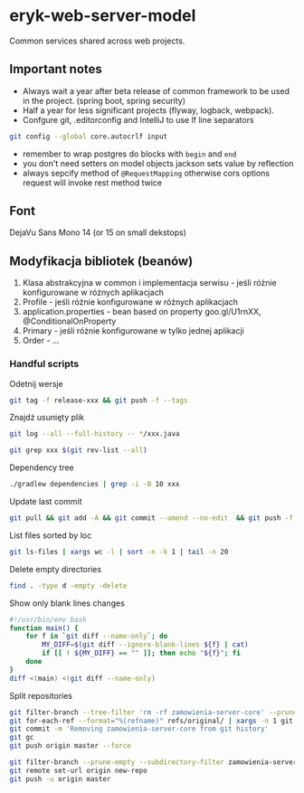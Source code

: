 # eryk-web-server-model
Common services shared across web projects.

## Important notes

- Always wait a year after beta release of common framework to be used in the project. (spring boot, spring security)
- Half a year for less significant projects (flyway, logback, webpack).
- Confgure git, .editorconfig and IntelliJ to use lf line separators
````bash
git config --global core.autocrlf input
````
- remember to wrap postgres do blocks with `begin` and `end`
- you don't need setters on model objects jackson sets value by reflection
- always sepcify method of `@RequestMapping` otherwise cors options request will invoke rest method twice

## Font
DejaVu Sans Mono 14 (or 15 on small dekstops)

## Modyfikacja bibliotek (beanów)
1. Klasa abstrakcyjna w common i implementacja serwisu - jeśli różnie konfigurowane w różnych aplikacjach
1. Profile - jeśli różnie konfigurowane w różnych aplikacjach
3. application.properties - bean based on property goo.gl/U1rnXX, @ConditionalOnProperty
2. Primary - jeśli różnie konfigurowane w tylko jednej aplikacji
3. Order - ...

### Handful scripts
Odetnij wersje
```bash
git tag -f release-xxx && git push -f --tags
```
Znajdź usunięty plik
```bash
git log --all --full-history -- */xxx.java
```
```bash
git grep xxx $(git rev-list --all)
```
Dependency tree
```bash
./gradlew dependencies | grep -i -B 10 xxx
```
Update last commit
```bash
git pull && git add -A && git commit --amend --no-edit  && git push -f
```
List files sorted by loc
```bash
git ls-files | xargs wc -l | sort -n -k 1 | tail -n 20
```
Delete empty directories
```bash
find . -type d -empty -delete
```
Show only blank lines changes
```bash
#!/usr/bin/env bash
function main() {
    for f in `git diff --name-only`; do
        MY_DIFF=$(git diff --ignore-blank-lines ${f} | cat)
        if [[ ! ${MY_DIFF} == "" ]]; then echo "${f}"; fi
    done
}
diff <(main) <(git diff --name-only)
```
Split repositories
```bash
git filter-branch --tree-filter 'rm -rf zamowienia-server-core' --prune-empty HEAD
git for-each-ref --format="%(refname)" refs/original/ | xargs -n 1 git update-ref -d
git commit -m 'Removing zamowienia-server-core from git history'
git gc
git push origin master --force
```
```bash
git filter-branch --prune-empty --subdirectory-filter zamowienia-server-core
git remote set-url origin new-repo
git push -u origin master
```